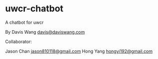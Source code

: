 uwcr-chatbot
============

A chatbot for uwcr

By Davis Wang <davis@daviswang.com>

Collaborator:

Jason Chan <jason810118@gmail.com>
Hong Yang <hongyi192@gmail.com>


